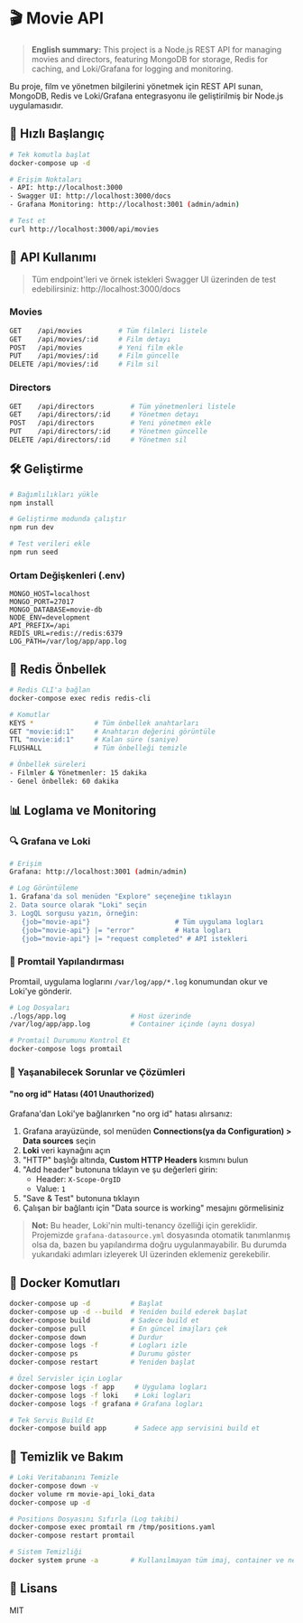 # 🎬 Movie API

> **English summary:**
> This project is a Node.js REST API for managing movies and directors, featuring MongoDB for storage, Redis for caching, and Loki/Grafana for logging and monitoring.

Bu proje, film ve yönetmen bilgilerini yönetmek için REST API sunan, MongoDB, Redis ve Loki/Grafana entegrasyonu ile geliştirilmiş bir Node.js uygulamasıdır.

## 🚀 Hızlı Başlangıç

```bash
# Tek komutla başlat
docker-compose up -d

# Erişim Noktaları
- API: http://localhost:3000
- Swagger UI: http://localhost:3000/docs
- Grafana Monitoring: http://localhost:3001 (admin/admin)

# Test et
curl http://localhost:3000/api/movies
```

## 📱 API Kullanımı

> Tüm endpoint'leri ve örnek istekleri Swagger UI üzerinden de test edebilirsiniz: http://localhost:3000/docs

### Movies

```bash
GET    /api/movies         # Tüm filmleri listele
GET    /api/movies/:id     # Film detayı
POST   /api/movies         # Yeni film ekle
PUT    /api/movies/:id     # Film güncelle
DELETE /api/movies/:id     # Film sil
```

### Directors

```bash
GET    /api/directors         # Tüm yönetmenleri listele
GET    /api/directors/:id     # Yönetmen detayı
POST   /api/directors         # Yeni yönetmen ekle
PUT    /api/directors/:id     # Yönetmen güncelle
DELETE /api/directors/:id     # Yönetmen sil
```

## 🛠️ Geliştirme

```bash
# Bağımlılıkları yükle
npm install

# Geliştirme modunda çalıştır
npm run dev

# Test verileri ekle
npm run seed
```

### Ortam Değişkenleri (.env)

```
MONGO_HOST=localhost
MONGO_PORT=27017
MONGO_DATABASE=movie-db
NODE_ENV=development
API_PREFIX=/api
REDIS_URL=redis://redis:6379
LOG_PATH=/var/log/app/app.log
```

## 🔄 Redis Önbellek

```bash
# Redis CLI'a bağlan
docker-compose exec redis redis-cli

# Komutlar
KEYS *               # Tüm önbellek anahtarları
GET "movie:id:1"     # Anahtarın değerini görüntüle
TTL "movie:id:1"     # Kalan süre (saniye)
FLUSHALL             # Tüm önbelleği temizle

# Önbellek süreleri
- Filmler & Yönetmenler: 15 dakika
- Genel önbellek: 60 dakika
```

## 📊 Loglama ve Monitoring

### 🔍 Grafana ve Loki

```bash
# Erişim
Grafana: http://localhost:3001 (admin/admin)

# Log Görüntüleme
1. Grafana'da sol menüden "Explore" seçeneğine tıklayın
2. Data source olarak "Loki" seçin
3. LogQL sorgusu yazın, örneğin:
   {job="movie-api"}                     # Tüm uygulama logları
   {job="movie-api"} |= "error"          # Hata logları
   {job="movie-api"} |= "request completed" # API istekleri
```

### 🔧 Promtail Yapılandırması

Promtail, uygulama loglarını `/var/log/app/*.log` konumundan okur ve Loki'ye gönderir.

```bash
# Log Dosyaları
./logs/app.log                # Host üzerinde
/var/log/app/app.log          # Container içinde (aynı dosya)

# Promtail Durumunu Kontrol Et
docker-compose logs promtail
```

### 🚨 Yaşanabilecek Sorunlar ve Çözümleri

#### "no org id" Hatası (401 Unauthorized)

Grafana'dan Loki'ye bağlanırken "no org id" hatası alırsanız:

1. Grafana arayüzünde, sol menüden **Connections(ya da Configuration) > Data sources** seçin
2. **Loki** veri kaynağını açın
3. "HTTP" başlığı altında, **Custom HTTP Headers** kısmını bulun
4. "Add header" butonuna tıklayın ve şu değerleri girin:
   - Header: `X-Scope-OrgID`
   - Value: `1`
5. "Save & Test" butonuna tıklayın
6. Çalışan bir bağlantı için "Data source is working" mesajını görmelisiniz

> **Not:** Bu header, Loki'nin multi-tenancy özelliği için gereklidir. Projemizde `grafana-datasource.yml` dosyasında otomatik tanımlanmış olsa da, bazen bu yapılandırma doğru uygulanmayabilir. Bu durumda yukarıdaki adımları izleyerek UI üzerinden eklemeniz gerekebilir.

## 🐳 Docker Komutları

```bash
docker-compose up -d          # Başlat
docker-compose up -d --build  # Yeniden build ederek başlat
docker-compose build          # Sadece build et
docker-compose pull           # En güncel imajları çek
docker-compose down           # Durdur
docker-compose logs -f        # Logları izle
docker-compose ps             # Durumu göster
docker-compose restart        # Yeniden başlat

# Özel Servisler için Loglar
docker-compose logs -f app     # Uygulama logları
docker-compose logs -f loki    # Loki logları
docker-compose logs -f grafana # Grafana logları

# Tek Servis Build Et
docker-compose build app       # Sadece app servisini build et
```

## 🧹 Temizlik ve Bakım

```bash
# Loki Veritabanını Temizle
docker-compose down -v
docker volume rm movie-api_loki_data
docker-compose up -d

# Positions Dosyasını Sıfırla (Log takibi)
docker-compose exec promtail rm /tmp/positions.yaml
docker-compose restart promtail

# Sistem Temizliği
docker system prune -a        # Kullanılmayan tüm imaj, container ve networkleri temizle (dikkatli kullanın!)
```

## 📄 Lisans

MIT